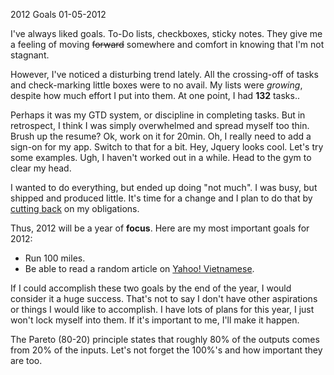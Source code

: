 2012 Goals
01-05-2012    

I've always liked goals. To-Do lists, checkboxes, sticky notes. They give me a feeling of moving <s>forward</s> somewhere and comfort in knowing that I'm not stagnant.

However, I've noticed a disturbing trend lately. All the crossing-off of tasks and check-marking little boxes were to no avail. My lists were _growing_, despite how much effort I put into them. At one point, I had **132** tasks..

Perhaps it was my GTD system, or discipline in completing tasks. But in retrospect, I think I was simply overwhelmed and spread myself too thin. Brush up the resume? Ok, work on it for 20min. Oh, I really need to add a sign-on for my app. Switch to that for a bit. Hey, Jquery looks cool. Let's try some examples. Ugh, I haven't worked out in a while. Head to the gym to clear my head.

I wanted to do everything, but ended up doing "not much". I was busy, but shipped and produced little. It's time for a change and I plan to do that by [cutting back](http://zenhabits.net/no-goal/) on my obligations.

Thus, 2012 will be a year of **focus**. Here are my most important goals for 2012: 

* Run 100 miles.
* Be able to read a random article on [Yahoo! Vietnamese](http://vn.yahoo.com/).

If I could accomplish these two goals by the end of the year, I would consider it a huge success. That's not to say I don't have other aspirations or things I would like to accomplish. I have lots of plans for this year, I just won't lock myself into them. If it's important to me, I'll make it happen.

The Pareto (80-20) principle states that roughly 80% of the outputs comes from 20% of the inputs. Let's not forget the 100%'s and how important they are too.

